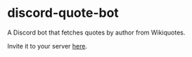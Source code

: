 # discord-quote-bot
A Discord bot that fetches quotes by author from Wikiquotes.

Invite it to your server [here](https://discordapp.com/oauth2/authorize?client_id=633799032862408704&permissions=8&scope=bot).
